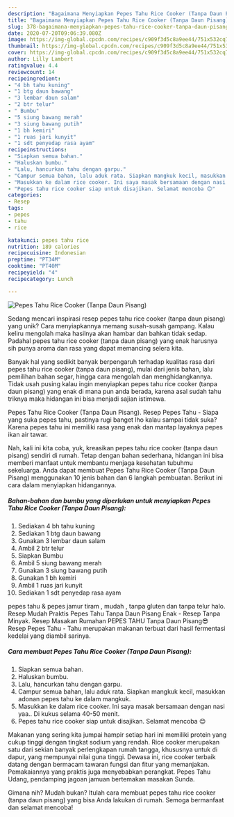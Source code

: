 ```yaml
---
description: "Bagaimana Menyiapkan Pepes Tahu Rice Cooker (Tanpa Daun Pisang) Anti Gagal"
title: "Bagaimana Menyiapkan Pepes Tahu Rice Cooker (Tanpa Daun Pisang) Anti Gagal"
slug: 378-bagaimana-menyiapkan-pepes-tahu-rice-cooker-tanpa-daun-pisang-anti-gagal
date: 2020-07-20T09:06:39.080Z
image: https://img-global.cpcdn.com/recipes/c909f3d5c8a9ee44/751x532cq70/pepes-tahu-rice-cooker-tanpa-daun-pisang-foto-resep-utama.jpg
thumbnail: https://img-global.cpcdn.com/recipes/c909f3d5c8a9ee44/751x532cq70/pepes-tahu-rice-cooker-tanpa-daun-pisang-foto-resep-utama.jpg
cover: https://img-global.cpcdn.com/recipes/c909f3d5c8a9ee44/751x532cq70/pepes-tahu-rice-cooker-tanpa-daun-pisang-foto-resep-utama.jpg
author: Lilly Lambert
ratingvalue: 4.4
reviewcount: 14
recipeingredient:
- "4 bh tahu kuning"
- "1 btg daun bawang"
- "3 lembar daun salam"
- "2 btr telur"
- " Bumbu"
- "5 siung bawang merah"
- "3 siung bawang putih"
- "1 bh kemiri"
- "1 ruas jari kunyit"
- "1 sdt penyedap rasa ayam"
recipeinstructions:
- "Siapkan semua bahan."
- "Haluskan bumbu."
- "Lalu, hancurkan tahu dengan garpu."
- "Campur semua bahan, lalu aduk rata. Siapkan mangkuk kecil, masukkan adonan pepes tahu ke dalam mangkuk."
- "Masukkan ke dalam rice cooker. Ini saya masak bersamaan dengan nasi yaa.. Di kukus selama 40-50 menit."
- "Pepes tahu rice cooker siap untuk disajikan. Selamat mencoba 😊"
categories:
- Resep
tags:
- pepes
- tahu
- rice

katakunci: pepes tahu rice 
nutrition: 189 calories
recipecuisine: Indonesian
preptime: "PT34M"
cooktime: "PT40M"
recipeyield: "4"
recipecategory: Lunch

---
```



![Pepes Tahu Rice Cooker (Tanpa Daun Pisang)](https://img-global.cpcdn.com/recipes/c909f3d5c8a9ee44/751x532cq70/pepes-tahu-rice-cooker-tanpa-daun-pisang-foto-resep-utama.jpg)

Sedang mencari inspirasi resep pepes tahu rice cooker (tanpa daun pisang) yang unik? Cara menyiapkannya memang susah-susah gampang. Kalau keliru mengolah maka hasilnya akan hambar dan bahkan tidak sedap. Padahal pepes tahu rice cooker (tanpa daun pisang) yang enak harusnya sih punya aroma dan rasa yang dapat memancing selera kita.

Banyak hal yang sedikit banyak berpengaruh terhadap kualitas rasa dari pepes tahu rice cooker (tanpa daun pisang), mulai dari jenis bahan, lalu pemilihan bahan segar, hingga cara mengolah dan menghidangkannya. Tidak usah pusing kalau ingin menyiapkan pepes tahu rice cooker (tanpa daun pisang) yang enak di mana pun anda berada, karena asal sudah tahu triknya maka hidangan ini bisa menjadi sajian istimewa.

Pepes Tahu Rice Cooker (Tanpa Daun Pisang). Resep Pepes Tahu - Siapa yang suka pepes tahu, pastinya rugi banget lho kalau sampai tidak suka? Karena pepes tahu ini memiliki rasa yang enak dan mantap layaknya pepes ikan air tawar.


Nah, kali ini kita coba, yuk, kreasikan pepes tahu rice cooker (tanpa daun pisang) sendiri di rumah. Tetap dengan bahan sederhana, hidangan ini bisa memberi manfaat untuk membantu menjaga kesehatan tubuhmu sekeluarga. Anda dapat membuat Pepes Tahu Rice Cooker (Tanpa Daun Pisang) menggunakan 10 jenis bahan dan 6 langkah pembuatan. Berikut ini cara dalam menyiapkan hidangannya.

<!--inarticleads1-->

##### Bahan-bahan dan bumbu yang diperlukan untuk menyiapkan Pepes Tahu Rice Cooker (Tanpa Daun Pisang):

1. Sediakan 4 bh tahu kuning
1. Sediakan 1 btg daun bawang
1. Gunakan 3 lembar daun salam
1. Ambil 2 btr telur
1. Siapkan  Bumbu
1. Ambil 5 siung bawang merah
1. Gunakan 3 siung bawang putih
1. Gunakan 1 bh kemiri
1. Ambil 1 ruas jari kunyit
1. Sediakan 1 sdt penyedap rasa ayam


pepes tahu &amp; pepes jamur tiram , mudah , tanpa gluten dan tanpa telur halo. Resep Mudah Praktis Pepes Tahu Tanpa Daun Pisang Enak - Resep Tanpa Minyak. Resep Masakan Rumahan PEPES TAHU Tanpa Daun Pisang😎 Resep Pepes Tahu - Tahu merupakan makanan terbuat dari hasil fermentasi kedelai yang diambil sarinya. 

<!--inarticleads2-->

##### Cara membuat Pepes Tahu Rice Cooker (Tanpa Daun Pisang):

1. Siapkan semua bahan.
1. Haluskan bumbu.
1. Lalu, hancurkan tahu dengan garpu.
1. Campur semua bahan, lalu aduk rata. Siapkan mangkuk kecil, masukkan adonan pepes tahu ke dalam mangkuk.
1. Masukkan ke dalam rice cooker. Ini saya masak bersamaan dengan nasi yaa.. Di kukus selama 40-50 menit.
1. Pepes tahu rice cooker siap untuk disajikan. Selamat mencoba 😊


Makanan yang sering kita jumpai hampir setiap hari ini memiliki protein yang cukup tinggi dengan tingkat sodium yang rendah. Rice cooker merupakan satu dari sekian banyak perlengkapan rumah tangga, khususnya untuk di dapur, yang mempunyai nilai guna tinggi. Dewasa ini, rice cooker terbaik datang dengan bermacam tawaran fungsi dan fitur yang memanjakan. Pemakaiannya yang praktis juga menyebabkan perangkat. Pepes Tahu Udang, pendamping jagoan jamuan bertemakan masakan Sunda. 

Gimana nih? Mudah bukan? Itulah cara membuat pepes tahu rice cooker (tanpa daun pisang) yang bisa Anda lakukan di rumah. Semoga bermanfaat dan selamat mencoba!
